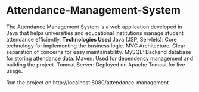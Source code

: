 # Attendance-Management-System
The Attendance Management System is a web application developed in Java that helps universities and educational institutions manage student attendance efficiently.
**Technologies Used**
Java (JSP, Servlets): Core technology for implementing the business logic.
MVC Architecture: Clear separation of concerns for easy maintainability.
MySQL: Backend database for storing attendance data.
Maven: Used for dependency management and building the project.
Tomcat Server: Deployed on Apache Tomcat for live usage.

Run the project on http://localhost:8080/attendance-management
